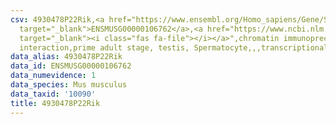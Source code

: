 ```yaml
---
csv: 4930478P22Rik,<a href="https://www.ensembl.org/Homo_sapiens/Gene/Summary?db=core;g=ENSMUSG00000106762"
  target="_blank">ENSMUSG00000106762</a>,<a href="https://www.ncbi.nlm.nih.gov/pubmed/25450459"
  target="_blank"><i class="fas fa-file"></i></a>",chromatin immunoprecipitation assay,direct
  interaction,prime adult stage, testis, Spermatocyte,,,transcriptional regulation,
data_alias: 4930478P22Rik
data_id: ENSMUSG00000106762
data_numevidence: 1
data_species: Mus musculus
data_taxid: '10090'
title: 4930478P22Rik
---
```

